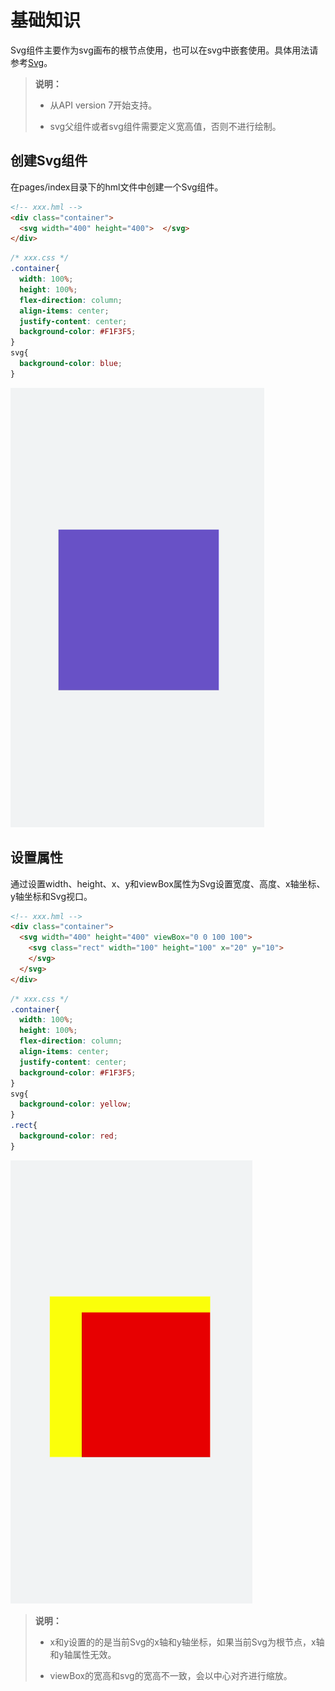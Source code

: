 # 基础知识


Svg组件主要作为svg画布的根节点使用，也可以在svg中嵌套使用。具体用法请参考[Svg](../reference/arkui-js/js-components-svg.md)。


> **说明：**
> - 从API version 7开始支持。
>
> - svg父组件或者svg组件需要定义宽高值，否则不进行绘制。


## 创建Svg组件

在pages/index目录下的hml文件中创建一个Svg组件。


```html
<!-- xxx.hml -->
<div class="container">
  <svg width="400" height="400">  </svg>
</div>
```


```css
/* xxx.css */
.container{
  width: 100%;
  height: 100%;
  flex-direction: column;
  align-items: center;
  justify-content: center;
  background-color: #F1F3F5;
}
svg{
  background-color: blue;
}
```

![zh-cn_image_0000001218280036](figures/zh-cn_image_0000001218280036.png)


## 设置属性

通过设置width、height、x、y和viewBox属性为Svg设置宽度、高度、x轴坐标、y轴坐标和Svg视口。


```html
<!-- xxx.hml -->
<div class="container">
  <svg width="400" height="400" viewBox="0 0 100 100">    
    <svg class="rect" width="100" height="100" x="20" y="10">    
    </svg>  
  </svg>
</div>
```


```css
/* xxx.css */
.container{
  width: 100%;
  height: 100%;
  flex-direction: column;
  align-items: center;
  justify-content: center;
  background-color: #F1F3F5;
}
svg{
  background-color: yellow;
}
.rect{
  background-color: red;
}
```

![zh-cn_image_0000001218599996](figures/zh-cn_image_0000001218599996.png)

> **说明：**
> - x和y设置的的是当前Svg的x轴和y轴坐标，如果当前Svg为根节点，x轴和y轴属性无效。
>
> - viewBox的宽高和svg的宽高不一致，会以中心对齐进行缩放。

